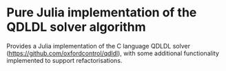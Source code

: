 # Pure Julia implementation of the QDLDL solver algorithm

Provides a Julia implementation of the C language QDLDL solver (https://github.com/oxfordcontrol/qdldl),
with some additional functionality implemented to support refactorisations. 
